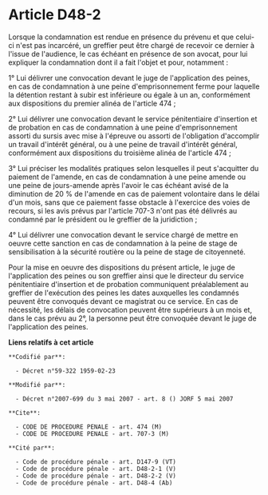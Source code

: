 # Article D48-2

Lorsque la condamnation est rendue en présence du prévenu et que celui-ci n'est pas incarcéré, un greffier peut être chargé
de recevoir ce dernier à l'issue de l'audience, le cas échéant en présence de son avocat, pour lui expliquer la condamnation
dont il a fait l'objet et pour, notamment :

1° Lui délivrer une convocation devant le juge de l'application des peines, en cas de condamnation à une peine
d'emprisonnement ferme pour laquelle la détention restant à subir est inférieure ou égale à un an, conformément aux
dispositions du premier alinéa de l'article 474 ;

2° Lui délivrer une convocation devant le service pénitentiaire d'insertion et de probation en cas de condamnation à une
peine d'emprisonnement assorti du sursis avec mise à l'épreuve ou assorti de l'obligation d'accomplir un travail d'intérêt
général, ou à une peine de travail d'intérêt général, conformément aux dispositions du troisième alinéa de l'article 474 ;

3° Lui préciser les modalités pratiques selon lesquelles il peut s'acquitter du paiement de l'amende, en cas de condamnation
à une peine amende ou une peine de jours-amende après l'avoir le cas échéant avisé de la diminution de 20 % de l'amende en
cas de paiement volontaire dans le délai d'un mois, sans que ce paiement fasse obstacle à l'exercice des voies de recours, si
les avis prévus par l'article 707-3 n'ont pas été délivrés au condamné par le président ou le greffier de la juridiction ;

4° Lui délivrer une convocation devant le service chargé de mettre en oeuvre cette sanction en cas de condamnation à la peine
de stage de sensibilisation à la sécurité routière ou la peine de stage de citoyenneté.

Pour la mise en oeuvre des dispositions du présent article, le juge de l'application des peines ou son greffier ainsi que le
directeur du service pénitentiaire d'insertion et de probation communiquent préalablement au greffier de l'exécution des
peines les dates auxquelles les condamnés peuvent être convoqués devant ce magistrat ou ce service. En cas de nécessité, les
délais de convocation peuvent être supérieurs à un mois et, dans le cas prévu au 2°, la personne peut être convoquée devant
le juge de l'application des peines.

**Liens relatifs à cet article**

	**Codifié par**:

	  - Décret n°59-322 1959-02-23

	**Modifié par**:

	  - Décret n°2007-699 du 3 mai 2007 - art. 8 () JORF 5 mai 2007

	**Cite**:

	  - CODE DE PROCEDURE PENALE - art. 474 (M)
	  - CODE DE PROCEDURE PENALE - art. 707-3 (M)

	**Cité par**:

	  - Code de procédure pénale - art. D147-9 (VT)
	  - Code de procédure pénale - art. D48-2-1 (V)
	  - Code de procédure pénale - art. D48-2-2 (V)
	  - Code de procédure pénale - art. D48-4 (Ab)
